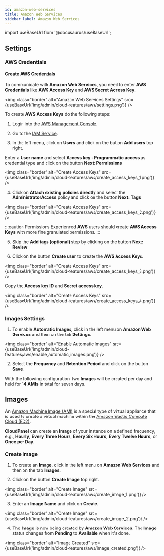 ```yaml
---
id: amazon-web-services
title: Amazon Web Services
sidebar_label: Amazon Web Services
---
```


import useBaseUrl from '@docusaurus/useBaseUrl';

## Settings

### AWS Credentials

#### Create AWS Credentials

To communicate with **Amazon Web Services**, you need to enter **AWS Credentials** like **AWS Access Key** and **AWS Secret Access Key**.

<img class="border" alt="Amazon Web Services Settings" src={useBaseUrl('img/admin/cloud-features/aws/settings.png')} />

To create **AWS Access Keys** do the following steps:

1. Login into the [AWS Management Console](https://console.aws.amazon.com/ec2/).

2. Go to the [IAM Service](https://console.aws.amazon.com/iamv2/home).

3. In the left menu, click on **Users** and click on the button **Add users** top right.

Enter a **User name** and select **Access key - Programmatic access** as credential type and click on the button **Next: Permissions**

<img class="border" alt="Create Access Keys" src={useBaseUrl('img/admin/cloud-features/aws/create_access_keys_1.png')} />

4. Click on **Attach existing policies directly** and select the **AdministratorAccess** policy and click on the button **Next: Tags**

<img class="border" alt="Create Access Keys" src={useBaseUrl('img/admin/cloud-features/aws/create_access_keys_2.png')} />

:::caution Permissions
Experienced **AWS** users should create **AWS Access Keys** with more fine granulated permissions.
:::

5. Skip the **Add tags (optional)** step by clicking on the button **Next: Review**

6. Click on the button **Create user** to create the **AWS Access Keys**.

<img class="border" alt="Create Access Keys" src={useBaseUrl('img/admin/cloud-features/aws/create_access_keys_3.png')} />

Copy the **Access key ID** and **Secret access key**.

<img class="border" alt="Create Access Keys" src={useBaseUrl('img/admin/cloud-features/aws/create_access_keys_4.png')} />

### Images Settings

1. To enable **Automatic Images**, click in the left menu on **Amazon Web Services** and then on the tab **Settings**.

<img class="border" alt="Enable Automatic Images" src={useBaseUrl('img/admin/cloud-features/aws/enable_automatic_images.png')} />

2. Select the **Frequency** and **Retention Period** and click on the button **Save**.

With the following configuration, two **Images** will be created per day and held for **14 AMIs** in total for seven days.

## Images

An [Amazon Machine Image (AMI)](https://docs.aws.amazon.com/AWSEC2/latest/UserGuide/AMIs.html) is a special type of virtual appliance that is
used to create a virtual machine within the [Amazon Elastic Compute Cloud (EC2)](https://aws.amazon.com/ec2/).

**CloudPanel** can create an **Image** of your instance on a defined frequency, e.g.,
**Hourly**, **Every Three Hours**, **Every Six Hours**, **Every Twelve Hours**, or **Once per Day**.

### Create Image

1. To create an **Image**, click in the left menu on **Amazon Web Services** and then on the tab **Images**.

2. Click on the button **Create Image** top right.

<img class="border" alt="Create Image" src={useBaseUrl('img/admin/cloud-features/aws/create_image_1.png')} />

3. Enter an **Image Name** and click on **Create**. 

<img class="border" alt="Create Image" src={useBaseUrl('img/admin/cloud-features/aws/create_image_2.png')} />

4. The **Image** is now being created by **Amazon Web Services**.
The **Image** status changes from **Pending** to **Available** when it's done.

<img class="border" alt="Image Created" src={useBaseUrl('img/admin/cloud-features/aws/image_created.png')} />